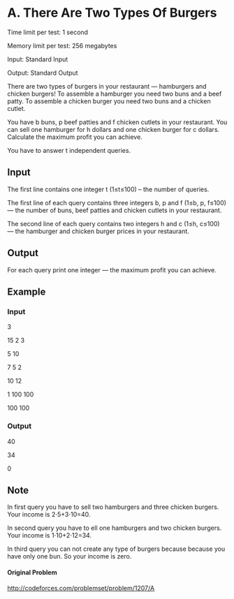 # A. There Are Two Types Of Burgers

Time limit per test: 1 second

Memory limit per test: 256 megabytes

Input: Standard Input

Output: Standard Output

There are two types of burgers in your restaurant — hamburgers and chicken burgers! To assemble a hamburger you need two buns and a beef patty. To assemble a chicken burger you need two buns and a chicken cutlet.

You have b buns, p beef patties and f chicken cutlets in your restaurant. You can sell one hamburger for h dollars and one chicken burger for c dollars. Calculate the maximum profit you can achieve.

You have to answer t independent queries.

## Input

The first line contains one integer t (1≤t≤100) – the number of queries.

The first line of each query contains three integers b, p and f (1≤b, p, f≤100) — the number of buns, beef patties and chicken cutlets in your restaurant.

The second line of each query contains two integers h and c (1≤h, c≤100) — the hamburger and chicken burger prices in your restaurant.

## Output

For each query print one integer — the maximum profit you can achieve.

## Example

### Input
3

15 2 3

5 10

7 5 2

10 12

1 100 100

100 100

### Output

40

34

0

## Note

In first query you have to sell two hamburgers and three chicken burgers. Your income is 2⋅5+3⋅10=40.

In second query you have to ell one hamburgers and two chicken burgers. Your income is 1⋅10+2⋅12=34.

In third query you can not create any type of burgers because because you have only one bun. So your income is zero.

#### Original Problem

http://codeforces.com/problemset/problem/1207/A
